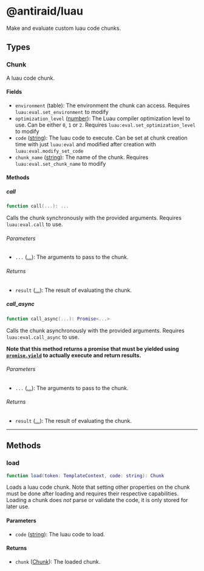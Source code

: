 # @antiraid/luau

Make and evaluate custom luau code chunks.

## Types

<div id="type.Chunk" />

### Chunk

A luau code chunk.

#### Fields

- `environment` (table): The environment the chunk can access. Requires ``luau:eval.set_environment`` to modify
- `optimization_level` ([number](#type.number)): The Luau compiler optimization level to use. Can be either ``0``, ``1`` or ``2``. Requires ``luau:eval.set_optimization_level`` to modify
- `code` ([string](#type.string)): The luau code to execute. Can be set at chunk creation time with just ``luau:eval`` and modified after creation with ``luau:eval.modify_set_code``
- ``chunk_name`` ([string](#type.string)): The name of the chunk. Requires  ``luau:eval.set_chunk_name`` to modify

#### Methods

##### call

```lua
function call(...): ...
```

Calls the chunk synchronously with the provided arguments. Requires ``luau:eval.call`` to use.

###### Parameters

- `...` ([...](#type.any)): The arguments to pass to the chunk.


###### Returns

- `result` ([...](#type.any)): The result of evaluating the chunk.

##### call_async

```lua
function call_async(...): Promise<...>
```

Calls the chunk asynchronously with the provided arguments. Requires ``luau:eval.call_async`` to use.

**Note that this method returns a promise that must be yielded using [`promise.yield`](#type.promise.yield) to actually execute and return results.**

###### Parameters

- `...` ([...](#type.any)): The arguments to pass to the chunk.


###### Returns

- `result` ([...](#type.any)): The result of evaluating the chunk.

---

## Methods

### load

```lua
function load(token: TemplateContext, code: string): Chunk
```

Loads a luau code chunk. Note that setting other properties on the chunk must be done after loading and requires their respective capabilities. Loading a chunk does *not* parse or validate the code, it is only stored for later use.

#### Parameters

- `code` ([string](#type.string)): The luau code to load.

#### Returns

- `chunk` ([Chunk](#type.Chunk)): The loaded chunk.